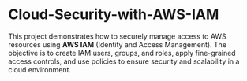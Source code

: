# Cloud-Security-with-AWS-IAM
This project demonstrates how to securely manage access to AWS resources using **AWS IAM** (Identity and Access Management). The objective is to create IAM users, groups, and roles, apply fine-grained access controls, and use policies to ensure security and scalability in a cloud environment.

